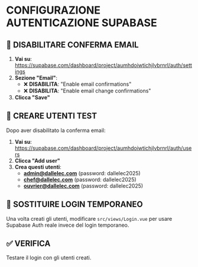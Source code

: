# CONFIGURAZIONE AUTENTICAZIONE SUPABASE

## 🔧 DISABILITARE CONFERMA EMAIL

1. **Vai su**: https://supabase.com/dashboard/project/aumhdoiwtichjlvbrnrl/auth/settings
2. **Sezione "Email"**:
   - ❌ **DISABILITA**: "Enable email confirmations"
   - ❌ **DISABILITA**: "Enable email change confirmations" 
3. **Clicca "Save"**

## 👥 CREARE UTENTI TEST

Dopo aver disabilitato la conferma email:

1. **Vai su**: https://supabase.com/dashboard/project/aumhdoiwtichjlvbrnrl/auth/users
2. **Clicca "Add user"**
3. **Crea questi utenti**:
   - **admin@dallelec.com** (password: dallelec2025)
   - **chef@dallelec.com** (password: dallelec2025)  
   - **ouvrier@dallelec.com** (password: dallelec2025)

## 🔄 SOSTITUIRE LOGIN TEMPORANEO

Una volta creati gli utenti, modificare `src/views/Login.vue` per usare Supabase Auth reale invece del login temporaneo.

## ✅ VERIFICA

Testare il login con gli utenti creati.